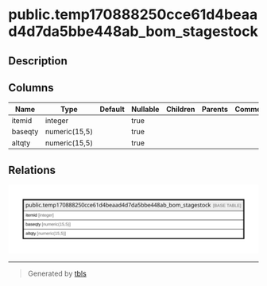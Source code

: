 # public.temp170888250cce61d4beaad4d7da5bbe448ab_bom_stagestock

## Description

## Columns

| Name | Type | Default | Nullable | Children | Parents | Comment |
| ---- | ---- | ------- | -------- | -------- | ------- | ------- |
| itemid | integer |  | true |  |  |  |
| baseqty | numeric(15,5) |  | true |  |  |  |
| altqty | numeric(15,5) |  | true |  |  |  |

## Relations

![er](public.temp170888250cce61d4beaad4d7da5bbe448ab_bom_stagestock.svg)

---

> Generated by [tbls](https://github.com/k1LoW/tbls)
